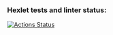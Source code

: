 ### Hexlet tests and linter status:
[![Actions Status](https://github.com/DmitriyKosnikov/rails-project-65/actions/workflows/hexlet-check.yml/badge.svg)](https://github.com/DmitriyKosnikov/rails-project-65/actions)